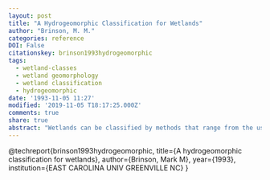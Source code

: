 ```yaml
---
layout: post
title: "A Hydrogeomorphic Classification for Wetlands"
author: "Brinson, M. M."
categories: reference
DOI: False
citationskey: brinson1993hydrogeomorphic
tags:
  - wetland-classes
  - wetland geomorphology
  - wetland classification
  - hydrogeomorphic
date: '1993-11-05 11:27'
modified: '2019-11-05 T18:17:25.000Z'
comments: true
share: true
abstract: "Wetlands can be classified by methods that range from the use of commonly recognized vegetation or cover types, to systems based on hydrology, geomorphology, or some combination of the two. The classification presented here is based on the hydrogeomorphic functions of wetlands. There are three basic properties that are used to provide insight into wetland functions: 1. Geomorphic setting-The three categories are depressional, riverine, and fringe. Extensive peatlands constitute a separate category because of their unique topographic and hydrologic conditions. Depressional wetlands can be open or closed to surface flows, and can be tightly or loosely connected to groundwater flows. Riverine wetlands range from those associated with steep to low gradient streams and are represented by floodplains. Fringe wetlands are sea level or lake level controlled. Peat lands normally initiate their development in depressions. If peat lands develop beyond the original depression, they can create their own unique geomorphic settings. Each of these four types roughly corresponds with limited combinations of water sources and hydrodynamic conditions."
---
```

@techreport{brinson1993hydrogeomorphic,
  title={A hydrogeomorphic classification for wetlands},
  author={Brinson, Mark M},
  year={1993},
  institution={EAST CAROLINA UNIV GREENVILLE NC}
}
